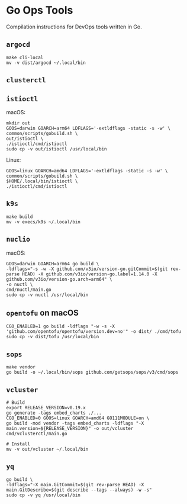 # Go Ops Tools

Compilation instructions for DevOps tools written in Go.

## `argocd`

```
make cli-local
mv -v dist/argocd ~/.local/bin
```

## `clusterctl`

## `istioctl`

macOS:

```
mkdir out
GOOS=darwin GOARCH=arm64 LDFLAGS='-extldflags -static -s -w' \
common/scripts/gobuild.sh \
out/istioctl \
./istioctl/cmd/istioctl
sudo cp -v out/istioctl /usr/local/bin
```

Linux:

```
GOOS=linux GOARCH=amd64 LDFLAGS='-extldflags -static -s -w' \
common/scripts/gobuild.sh \
$HOME/.local/bin/istioctl \
./istioctl/cmd/istioctl
```

## `k9s`

```
make build
mv -v execs/k9s ~/.local/bin
```

## `nuclio`


macOS:

```
GOOS=darwin GOARCH=arm64 go build \
-ldflags="-s -w -X github.com/v3io/version-go.gitCommit=$(git rev-parse HEAD) -X github.com/v3io/version-go.label=1.14.0 -X github.com/v3io/version-go.arch=arm64" \
-o nuctl \
cmd/nuctl/main.go
sudo cp -v nuctl /usr/local/bin
```

## `opentofu` on macOS

```
CGO_ENABLED=1 go build -ldflags "-w -s -X 'github.com/opentofu/opentofu/version.dev=no'" -o dist/ ./cmd/tofu
sudo cp -v dist/tofu /usr/local/bin
```

## `sops`

```
make vendor
go build -o ~/.local/bin/sops github.com/getsops/sops/v3/cmd/sops
```

## `vcluster`

```
# Build
export RELEASE_VERSION=v0.19.x
go generate -tags embed_charts ./...
CGO_ENABLED=0 GOOS=linux GOARCH=amd64 GO111MODULE=on \
go build -mod vendor -tags embed_charts -ldflags "-X main.version=${RELEASE_VERSION}" -o out/vcluster cmd/vclusterctl/main.go

# Install
mv -v out/vcluster ~/.local/bin
```

## `yq`

```
go build \
-ldflags="-X main.GitCommit=$(git rev-parse HEAD) -X main.GitDescribe=$(git describe --tags --always) -w -s"
sudo cp -v yq /usr/local/bin
```
